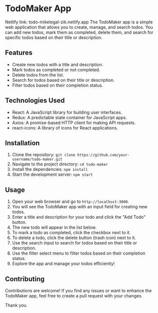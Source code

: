 # TodoMaker App

Netlify link: todo-mikelegal-zik.netlify.app
The TodoMaker app is a simple web application that allows you to create, manage, and search todos. You can add new todos, mark them as completed, delete them, and search for specific todos based on their title or description.

## Features

- Create new todos with a title and description.
- Mark todos as completed or not completed.
- Delete todos from the list.
- Search for todos based on their title or description.
- Filter todos based on their completion status.

## Technologies Used

- React: A JavaScript library for building user interfaces.
- Redux: A predictable state container for JavaScript apps.
- Axios: A promise-based HTTP client for making API requests.
- react-icons: A library of icons for React applications.

## Installation

1. Clone the repository: `git clone https://github.com/your-username/todo-maker.git`
2. Navigate to the project directory: `cd todo-maker`
3. Install the dependencies: `npm install`
4. Start the development server: `npm start`

## Usage

1. Open your web browser and go to `http://localhost:3000`.
2. You will see the TodoMaker app with an input field for creating new todos.
3. Enter a title and description for your todo and click the "Add Todo" button.
4. The new todo will appear in the list below.
5. To mark a todo as completed, click the checkbox next to it.
6. To delete a todo, click the delete button (trash icon) next to it.
7. Use the search input to search for todos based on their title or description.
8. Use the filter select menu to filter todos based on their completion status.
9. Explore the app and manage your todos efficiently!

## Contributing

Contributions are welcome! If you find any issues or want to enhance the TodoMaker app, feel free to create a pull request with your changes.

Thank you. 

